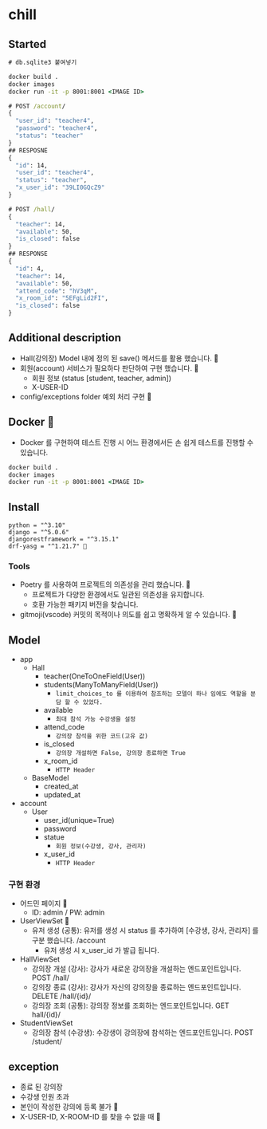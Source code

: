 # chill

## Started

```cmd
# db.sqlite3 붙여넣기

docker build .
docker images
docker run -it -p 8001:8001 <IMAGE ID>

# POST /account/
{
  "user_id": "teacher4",
  "password": "teacher4",
  "status": "teacher"
}
## RESPOSNE 
{
  "id": 14,
  "user_id": "teacher4",
  "status": "teacher",
  "x_user_id": "39LI0GQcZ9"
}

# POST /hall/
{
  "teacher": 14,
  "available": 50,
  "is_closed": false
}
## RESPONSE
{
  "id": 4,
  "teacher": 14,
  "available": 50,
  "attend_code": "hV3qM",
  "x_room_id": "5EFgLid2FI",
  "is_closed": false
}
```

## Additional description

- Hall(강의장) Model 내에 정의 된 save() 메서드를 활용 했습니다. 🚀
- 회원(account) 서비스가 필요하다 판단하여 구현 했습니다. 🚀
  - 회원 정보 (status [student, teacher, admin])
  - X-USER-ID
- config/exceptions folder 예외 처리 구현 🚀

## Docker 🚀

- Docker 를 구현하여 테스트 진행 시 어느 환경에서든 손 쉽게 테스트를 진행할 수 있습니다.

```cmd
docker build .
docker images
docker run -it -p 8001:8001 <IMAGE ID>
```

## Install

```
python = "^3.10"
django = "^5.0.6"
djangorestframework = "^3.15.1"
drf-yasg = "^1.21.7" 🚀
```

### Tools

- Poetry 를 사용하여 프로젝트의 의존성을 관리 했습니다. 🚀
  - 프로젝트가 다양한 환경에서도 일관된 의존성을 유지합니다.
  - 호환 가능한 패키지 버전을 찾습니다.
- gitmoji(vscode) 커밋의 목적이나 의도를 쉽고 명확하게 알 수 있습니다. 🚀

## Model

- app
  - Hall
    - teacher(OneToOneField(User)) 
    - students(ManyToManyField(User))
      - ```limit_choices_to 를 이용하여 참조하는 모델이 하나 임에도 역할을 분담 할 수 있었다.```
    - available
      - ```최대 참석 가능 수강생을 설정```
    - attend_code
      - ```강의장 참석을 위한 코드(고유 값)```
    - is_closed
      - ```강의장 개설하면 False, 강의장 종료하면 True ```
    - x_room_id
      - ```HTTP Header```
  - BaseModel
    - created_at
    - updated_at
- account
  - User
    - user_id(unique=True)
    - password
    - statue
      - ```회원 정보(수강생, 강사, 관리자)```
    - x_user_id
      - ```HTTP Header```

### 구현 환경

- 어드민 페이지 🚀
  - ID: admin / PW: admin 
- UserViewSet 🚀
  - 유저 생성 (공통): 유저를 생성 시 status 를 추가하여 [수강생, 강사, 관리자] 를 구분 했습니다. /account
    - 유저 생성 시 x_user_id 가 발급 됩니다.
- HallViewSet
  - 강의장 개설 (강사): 강사가 새로운 강의장을 개설하는 엔드포인트입니다. POST /hall/
  - 강의장 종료 (강사): 강사가 자신의 강의장을 종료하는 엔드포인트입니다. DELETE /hall/{id}/
  - 강의장 조회 (공통): 강의장 정보를 조회하는 엔드포인트입니다. GET hall/{id}/
- StudentViewSet
  - 강의장 참석 (수강생): 수강생이 강의장에 참석하는 엔드포인트입니다. POST /student/

## exception

- 종료 된 강의장
- 수강생 인원 초과
- 본인이 작성한 강의에 등록 불가 🚀
- X-USER-ID, X-ROOM-ID 를 찾을 수 없을 때 🚀
